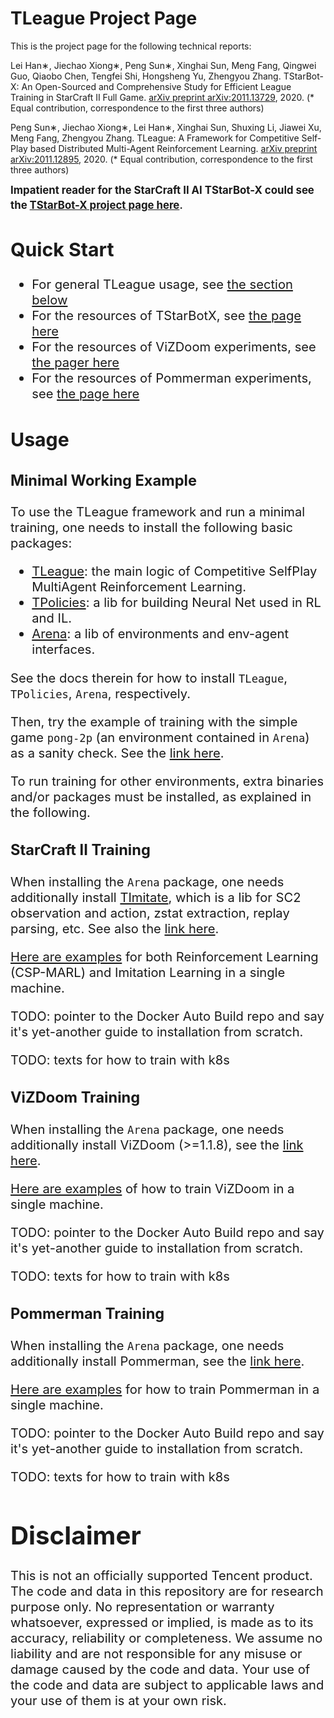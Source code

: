 # TLeague Project Page
This is the project page for the following technical reports:

Lei Han∗, Jiechao Xiong∗, Peng Sun∗, Xinghai Sun, Meng Fang, Qingwei Guo, Qiaobo Chen, Tengfei Shi, Hongsheng Yu, Zhengyou Zhang.
TStarBot-X: An Open-Sourced and Comprehensive Study for Efficient League Training in StarCraft II Full Game.
[arXiv preprint arXiv:2011.13729](https://arxiv.org/abs/2011.13729), 2020.
(* Equal contribution, correspondence to the first three authors)

Peng Sun∗, Jiechao Xiong∗, Lei Han∗, Xinghai Sun, Shuxing Li, Jiawei Xu, Meng Fang, Zhengyou Zhang.
TLeague: A Framework for Competitive Self-Play based Distributed Multi-Agent Reinforcement Learning.
[arXiv preprint arXiv:2011.12895](https://arxiv.org/abs/2011.12895), 2020.
(* Equal contribution, correspondence to the first three authors)

<big>**Impatient reader for the StarCraft II AI TStarBot-X could see the [TStarBot-X project page here](tstarbotx/README.md)**<big>.

## Quick Start
* For general TLeague usage, see [the section below](#usage)
* For the resources of TStarBotX, see [the page here](tstarbotx/README.md)
* For the resources of ViZDoom experiments, see [the pager here](vizdoom/README.md)
* For the resources of Pommerman experiments, see [the page here](pommerman/README.md)

## Usage
### Minimal Working Example
To use the TLeague framework and run a minimal training,
one needs to install the following basic packages:
* [TLeague](https://github.com/tencent-ailab/TLeague): the main logic of Competitive SelfPlay MultiAgent Reinforcement Learning.
* [TPolicies](https://github.com/tencent-ailab/TPolicies): a lib for building Neural Net used in RL and IL.
* [Arena](https://github.com/tencent-ailab/Arena): a lib of environments and env-agent interfaces.

See the docs therein for how to install `TLeague`, `TPolicies`, `Arena`, respectively.

Then, try the example of training with the simple game `pong-2p` (an environment contained in `Arena`) as a sanity check. 
See the [link here](https://github.com/tencent-ailab/TLeague/blob/dev-open/docs/EXAMPLE_SM.md#pong-2p).

To run training for other environments, extra binaries and/or packages must be installed, as explained in the following.

### StarCraft II Training
When installing the `Arena` package, 
one needs additionally install [TImitate](https://github.com/tencent-ailab/TImitate),
which is a lib for SC2 observation and action, zstat extraction, replay parsing, etc.
See also the [link here](https://github.com/tencent-ailab/Arena#dependencies).

[Here are examples](https://github.com/tencent-ailab/TLeague/blob/dev-open/docs/EXAMPLE_SM.md#starcraft-ii) 
for both Reinforcement Learning (CSP-MARL) and Imitation Learning in a single machine.

TODO: pointer to the Docker Auto Build repo and say it's yet-another guide to installation from scratch.

TODO: texts for how to train with k8s

### ViZDoom Training
When installing the `Arena` package, 
one needs additionally install ViZDoom (>=1.1.8), 
see the [link here](https://github.com/tencent-ailab/Arena#dependencies).

[Here are examples](https://github.com/tencent-ailab/TLeague/blob/dev-open/docs/EXAMPLE_SM.md#vizdoom)
of how to train ViZDoom in a single machine.

TODO: pointer to the Docker Auto Build repo and say it's yet-another guide to installation from scratch.

TODO: texts for how to train with k8s

### Pommerman Training
When installing the `Arena` package, 
one needs additionally install Pommerman, 
see the [link here](https://github.com/tencent-ailab/Arena#dependencies).

[Here are examples](https://github.com/tencent-ailab/TLeague/blob/dev-open/docs/EXAMPLE_SM.md#pommerman)
for how to train Pommerman in a single machine. 

TODO: pointer to the Docker Auto Build repo and say it's yet-another guide to installation from scratch.

TODO: texts for how to train with k8s

# Disclaimer
This is not an officially supported Tencent product.
The code and data in this repository are for research purpose only. 
No representation or warranty whatsoever, expressed or implied, is made as to its accuracy, reliability or completeness. 
We assume no liability and are not responsible for any misuse or damage caused by the code and data. 
Your use of the code and data are subject to applicable laws and your use of them is at your own risk.